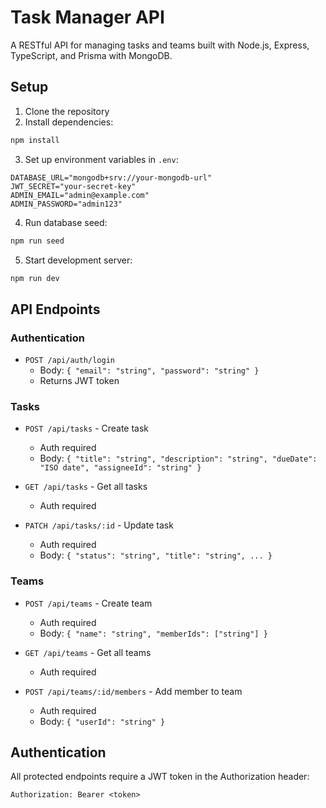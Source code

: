 # Task Manager API

A RESTful API for managing tasks and teams built with Node.js, Express, TypeScript, and Prisma with MongoDB.

## Setup

1. Clone the repository
2. Install dependencies:
```bash
npm install
```
3. Set up environment variables in `.env`:
```
DATABASE_URL="mongodb+srv://your-mongodb-url"
JWT_SECRET="your-secret-key"
ADMIN_EMAIL="admin@example.com"
ADMIN_PASSWORD="admin123"
```
4. Run database seed:
```bash
npm run seed
```
5. Start development server:
```bash
npm run dev
```

## API Endpoints

### Authentication
- `POST /api/auth/login`
  - Body: `{ "email": "string", "password": "string" }`
  - Returns JWT token

### Tasks
- `POST /api/tasks` - Create task
  - Auth required
  - Body: `{ "title": "string", "description": "string", "dueDate": "ISO date", "assigneeId": "string" }`

- `GET /api/tasks` - Get all tasks
  - Auth required

- `PATCH /api/tasks/:id` - Update task
  - Auth required
  - Body: `{ "status": "string", "title": "string", ... }`

### Teams
- `POST /api/teams` - Create team
  - Auth required
  - Body: `{ "name": "string", "memberIds": ["string"] }`

- `GET /api/teams` - Get all teams
  - Auth required

- `POST /api/teams/:id/members` - Add member to team
  - Auth required
  - Body: `{ "userId": "string" }`

## Authentication

All protected endpoints require a JWT token in the Authorization header:
```
Authorization: Bearer <token>
```
